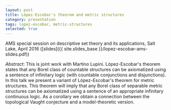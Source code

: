 ```yaml
---
layout: post
title: López-Escobar's theorem and metric structures
category: presentation
tags: lopez-escobar, metric-structures
selected: true
---
```


AMS special session on descriptive set theory and its applications, Salt Lake, April 2016 ([slides]({{ site.slides_base }}/lopez-escobar-ams-slides.pdf))<!--more-->

*Abstract*: This is joint work with Martino Lupini. López-Escobar's theorem states that any Borel class of countable structures can be axiomatized using a sentence of infinitary logic (with countable conjunctions and disjunctions). In this talk we present a variant of López-Escobar's theorem for metric structures. This theorem will imply that any Borel class of separable metric structures can be axiomatized using a sentence of an appropriate infinitary continuous logic. As a corollary we obtain a connection between the topological Vaught conjecture and a model-theoretic version.
